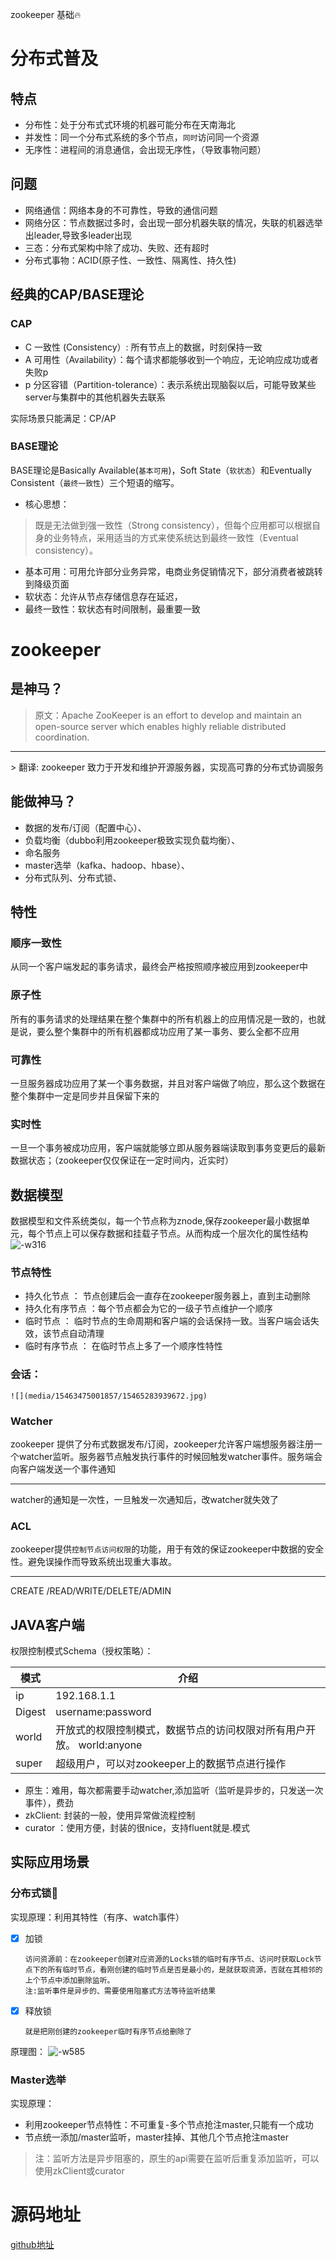 zookeeper 基础🔥
# 分布式普及
## 特点
- 分布性：处于分布式式环境的机器可能分布在天南海北
- 并发性：同一个分布式系统的多个节点，`同时`访问同一个资源
- 无序性：进程间的消息通信，会出现无序性，（导致事物问题）

## 问题
- 网络通信：网络本身的不可靠性，导致的通信问题
- 网络分区：节点数据过多时，会出现一部分机器失联的情况，失联的机器选举出leader,导致多leader出现
- 三态：分布式架构中除了成功、失败、还有超时
- 分布式事物：ACID(原子性、一致性、隔离性、持久性)

## 经典的CAP/BASE理论
### CAP
- C 一致性 (Consistency）: 所有节点上的数据，时刻保持一致
- A 可用性（Availability）：每个请求都能够收到一个响应，无论响应成功或者失败p
- p 分区容错（Partition-tolerance）：表示系统出现脑裂以后，可能导致某些server与集群中的其他机器失去联系

实际场景只能满足：CP/AP
### BASE理论
BASE理论是Basically Available(`基本可用`)，Soft State（`软状态`）和Eventually Consistent（`最终一致性`）三个短语的缩写。

- 核心思想：
> 既是无法做到强一致性（Strong consistency），但每个应用都可以根据自身的业务特点，采用适当的方式来使系统达到最终一致性（Eventual consistency）。

- 基本可用：可用允许部分业务异常，电商业务促销情况下，部分消费者被跳转到降级页面
- 软状态：允许从节点存储信息存在延迟，
- 最终一致性：软状态有时间限制，最重要一致

# zookeeper
## 是神马？
> 原文：Apache ZooKeeper is an effort to develop and maintain an open-source server which enables highly reliable distributed coordination.
<hr/>
> 翻译: zookeeper 致力于开发和维护开源服务器，实现高可靠的分布式协调服务

## 能做神马？
- 数据的发布/订阅（配置中心）、
- 负载均衡（dubbo利用zookeeper极致实现负载均衡）、
- 命名服务
- master选举（kafka、hadoop、hbase）、
- 分布式队列、分布式锁、

## 特性
### 顺序一致性
从同一个客户端发起的事务请求，最终会严格按照顺序被应用到zookeeper中

### 原子性
所有的事务请求的处理结果在整个集群中的所有机器上的应用情况是一致的，也就是说，要么整个集群中的所有机器都成功应用了某一事务、要么全都不应用

### 可靠性
 一旦服务器成功应用了某一个事务数据，并且对客户端做了响应，那么这个数据在整个集群中一定是同步并且保留下来的

### 实时性
一旦一个事务被成功应用，客户端就能够立即从服务器端读取到事务变更后的最新数据状态；（zookeeper仅仅保证在一定时间内，近实时）

## 数据模型
数据模型和文件系统类似，每一个节点称为znode,保存zookeeper最小数据单元，每个节点上可以保存数据和挂载子节点。从而构成一个层次化的属性结构
![-w316](media/15463475001857/15465279702108.jpg)

### 节点特性
* 持久化节点  ： 节点创建后会一直存在zookeeper服务器上，直到主动删除
* 持久化有序节点 ：每个节点都会为它的一级子节点维护一个顺序
* 临时节点 ： 临时节点的生命周期和客户端的会话保持一致。当客户端会话失效，该节点自动清理
* 临时有序节点 ： 在临时节点上多了一个顺序性特性

### 会话：
    ![](media/15463475001857/15465283939672.jpg)
### Watcher
zookeeper 提供了分布式数据发布/订阅，zookeeper允许客户端想服务器注册一个watcher监听。服务器节点触发执行事件的时候回触发watcher事件。服务端会向客户端发送一个事件通知
<hr/>
watcher的通知是一次性，一旦触发一次通知后，改watcher就失效了

### ACL
zookeeper提供`控制节点访问权限`的功能，用于有效的保证zookeeper中数据的安全性。避免误操作而导致系统出现重大事故。
<hr/>
CREATE /READ/WRITE/DELETE/ADMIN

## JAVA客户端
权限控制模式Schema（授权策略）：

|模式|介绍|
|---|---|
ip     | 192.168.1.1
Digest  | username:password
world  | 开放式的权限控制模式，数据节点的访问权限对所有用户开放。 world:anyone |
super  |超级用户，可以对zookeeper上的数据节点进行操作

- 原生：难用，每次都需要手动watcher,添加监听（监听是异步的，只发送一次事件），费劲
- zkClient: 封装的一般，使用异常做流程控制
- curator ：使用方便，封装的很nice，支持fluent就是.模式

## 实际应用场景
### 分布式锁🔐
实现原理：利用其特性（有序、watch事件）
* [x] 加锁
    ```
    访问资源前：在zookeeper创建对应资源的Locks锁的临时有序节点、访问时获取Lock节点下的所有临时节点，看刚创建的临时节点是否是最小的，是就获取资源，否就在其相邻的上个节点中添加删除监听。
    注:监听事件是异步的、需要使用阻塞式方法等待监听结果
    ```
* [x] 释放锁
    ```
    就是把刚创建的zookeeper临时有序节点给删除了
    ```

原理图：
![-w585](media/15463475001857/15466788268357.jpg)

### Master选举
实现原理：
 - 利用zookeeper节点特性：不可重复-多个节点抢注master,只能有一个成功
 - 节点统一添加/master监听，master挂掉、其他几个节点抢注master

> 注：监听方法是异步阻塞的，原生的api需要在监听后重复添加监听，可以使用zkClient或curator

# 源码地址
[github地址](https://github.com/nbdoc/rpc-base)
